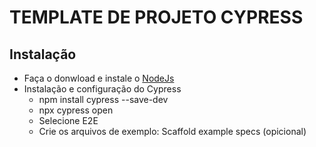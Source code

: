 # TEMPLATE DE PROJETO CYPRESS

## Instalação
- Faça o donwload e instale o [NodeJs](https://nodejs.org/en)
- Instalação e configuração do Cypress
    - npm install cypress --save-dev
    - npx cypress open
    - Selecione E2E
    - Crie os arquivos de exemplo: Scaffold example specs (opicional)